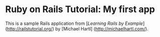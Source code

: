 # Ruby on Rails Tutorial: My first app

This is a sample Rails application from 
[*Learning Rails by Example*] (http://railstutorial.org/) by [Michael Hartl] (http://michaelhartl.com/).